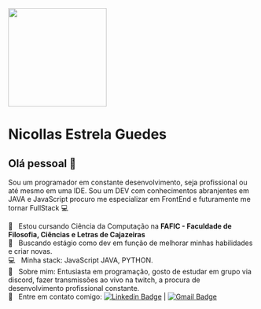 <img width="200" src="https://avatars.githubusercontent.com/u/79493632?s=460&u=ab8e5d317eed270db0a9910ac551a372f13d7033&v=4"> 


# Nicollas Estrela Guedes

## Olá pessoal 👋
Sou um programador em constante desenvolvimento, seja profissional ou até mesmo em uma IDE.
Sou um DEV com conhecimentos abranjentes em JAVA e JavaScript procuro me especializar em FrontEnd e futuramente me tornar FullStack :computer:

 :office:  &nbsp; Estou cursando Ciência da Computação na **FAFIC - Faculdade de Filosofia, Ciências e Letras de Cajazeiras**
 <br/> :purple_heart: &nbsp; Buscando estágio como dev em função de melhorar minhas habilidades e criar novas.
 <br/> :computer: &nbsp; Minha stack: JavaScript JAVA, PYTHON.
 <br/> 💬  &nbsp; Sobre mim: Entusiasta em programação, gosto de estudar em grupo via discord, fazer transmissões ao vivo na twitch, a procura de desenvolvimento profissional constante.
 <br/> :email: &nbsp; Entre em contato comigo: [![Linkedin Badge](https://img.shields.io/badge/-NicollasEStrelaGuedes-blue?style=flat-square&logo=Linkedin&logoColor=white&link=https://www.linkedin.com/in/nicollas-estrela-guedes-44a5581a8/)](https://www.linkedin.com/in/nicollas-estrela-guedes-44a5581a8/) 
| 
[![Gmail Badge](https://img.shields.io/badge/-n1coll4s0106@gmail.com-c14438?style=flat-square&logo=Gmail&logoColor=white&link=nicollas:n1coll4s0106@gmail.com)](nicollas:n1coll4s0106@gmail.com)
